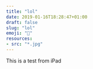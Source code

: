 ```yaml
---
title: "lol"
date: 2019-01-16T18:28:47+01:00
draft: false
slug: "lol"
emoji: "🐩"
resources:
- src: "*.jpg"
---
```


This is a test from iPad 
